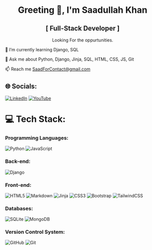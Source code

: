 <h1 align="center">Greeting 👋, I'm Saadullah Khan</h1>
<h2 align="center">[ Full-Stack Developer ]</h2>

<p align="center">Looking For the oppurtunities.</p>

🌱 I’m currently learning Django, SQL

💬 Ask me about Python, Django, Jinja, SQL, HTML, CSS, JS, Git

📫 Reach me SaadForContact@gmail.com


## 🌐 Socials:
[![LinkedIn](https://img.shields.io/badge/LinkedIn-%230077B5.svg?logo=linkedin&logoColor=white)](https://linkedin.com/in/saadullahkhan3) [![YouTube](https://img.shields.io/badge/YouTube-%23FF0000.svg?logo=YouTube&logoColor=white)](https://youtube.com/@saadullahkhan3) 

# 💻 Tech Stack:
<h3>Programming Languages:</h3>

![Python](https://img.shields.io/badge/python-3670A0?style=for-the-badge&logo=python&logoColor=ffdd54) 
![JavaScript](https://img.shields.io/badge/javascript-%23323330.svg?style=for-the-badge&logo=javascript&logoColor=%23F7DF1E) 

<h3>Back-end:</h3>

![Django](https://img.shields.io/badge/django-%23092E20.svg?style=for-the-badge&logo=django&logoColor=white) 
<!-- ![Flask](https://img.shields.io/badge/flask-%23000.svg?style=for-the-badge&logo=flask&logoColor=white) -->

<h3>Front-end:</h3>

![HTML5](https://img.shields.io/badge/html5-%23E34F26.svg?style=for-the-badge&logo=html5&logoColor=white) 
![Markdown](https://img.shields.io/badge/markdown-%23000000.svg?style=for-the-badge&logo=markdown&logoColor=white) 
![Jinja](https://img.shields.io/badge/jinja-white.svg?style=for-the-badge&logo=jinja&logoColor=black) 
![CSS3](https://img.shields.io/badge/css3-%231572B6.svg?style=for-the-badge&logo=css3&logoColor=white)
![Bootstrap](https://img.shields.io/badge/bootstrap-%238511FA.svg?style=for-the-badge&logo=bootstrap&logoColor=white) 
![TailwindCSS](https://img.shields.io/badge/tailwindcss-%2338B2AC.svg?style=for-the-badge&logo=tailwind-css&logoColor=white) 

<h3>Databases:</h3>

![SQLite](https://img.shields.io/badge/sqlite-%2307405e.svg?style=for-the-badge&logo=sqlite&logoColor=white) 
![MongoDB](https://img.shields.io/badge/MongoDB-%234ea94b.svg?style=for-the-badge&logo=mongodb&logoColor=white) 

<!-- <h3>Web Server:</h3>

![Nginx](https://img.shields.io/badge/nginx-%23009639.svg?style=for-the-badge&logo=nginx&logoColor=white)  -->

<h3>Version Control System:</h3>

![GitHub](https://img.shields.io/badge/github-%23121011.svg?style=for-the-badge&logo=github&logoColor=white) 
![Git](https://img.shields.io/badge/git-%23F05033.svg?style=for-the-badge&logo=git&logoColor=white)
